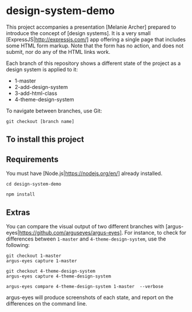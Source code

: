 # design-system-demo

This project accompanies a presentation [Melanie Archer] prepared to introduce the concept of [design systems]. It is a very small [ExpressJS|http://expressjs.com/] app offering a single page that includes some HTML form markup. Note that the form has no action, and does not submit, nor do any of the HTML links work.

Each branch of this repository shows a different state of the project as a design system is applied to it:

* 1-master
* 2-add-design-system
* 3-add-html-class
* 4-theme-design-system

To navigate between branches, use Git:
````shell
git checkout [branch name]
````

## To install this project

Requirements
--------
You must have [Node.js|https://nodejs.org/en/] already installed.

````shell
cd design-system-demo
````

````shell
npm install
````

## Extras
You can compare the visual output of two different branches with [argus-eyes|https://github.com/arguseyes/argus-eyes]. For instance, to check for differences between `1-master` and `4-theme-design-system`, use the following:
````shell
git checkout 1-master
argus-eyes capture 1-master

git checkout 4-theme-design-system
argus-eyes capture 4-theme-design-system

argus-eyes compare 4-theme-design-system 1-master  --verbose
````

argus-eyes will produce screenshots of each state, and report on the differences on the command line.
